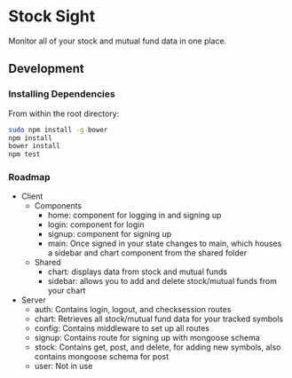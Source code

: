 # Stock Sight

Monitor all of your stock and mutual fund data in one place.

## Development

### Installing Dependencies

From within the root directory:

```sh
sudo npm install -g bower
npm install
bower install
npm test
```

### Roadmap
- Client
  - Components
    - home: component for logging in and signing up
    - login: component for login
    - signup: component for signing up
    - main: Once signed in your state changes to main, which houses a sidebar and chart component from the shared folder
  - Shared
    - chart: displays data from stock and mutual funds
    - sidebar: allows you to add and delete stock/mutual funds from your chart
- Server
  - auth: Contains login, logout, and checksession routes
  - chart: Retrieves all stock/mutual fund data for your tracked symbols
  - config: Contains middleware to set up all routes
  - signup: Contains route for signing up with mongoose schema
  - stock: Contains get, post, and delete, for adding new symbols, also contains mongoose schema for post
  - user: Not in use